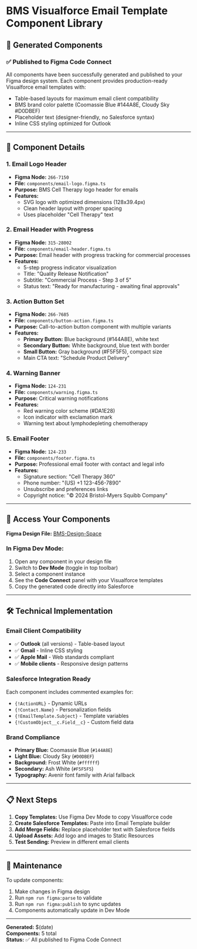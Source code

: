 # BMS Visualforce Email Template Component Library

## 🚀 Generated Components

### ✅ Published to Figma Code Connect

All components have been successfully generated and published to your Figma design system. Each component provides production-ready Visualforce email templates with:
- Table-based layouts for maximum email client compatibility
- BMS brand color palette (Coomassie Blue #144A8E, Cloudy Sky #D0DBEF)
- Placeholder text (designer-friendly, no Salesforce syntax)
- Inline CSS styling optimized for Outlook

---

## 📧 Component Details

### 1. **Email Logo Header** 
- **Figma Node:** `266-7150`
- **File:** `components/email-logo.figma.ts`
- **Purpose:** BMS Cell Therapy logo header for emails
- **Features:** 
  - SVG logo with optimized dimensions (128x39.4px)
  - Clean header layout with proper spacing
  - Uses placeholder "Cell Therapy" text

### 2. **Email Header with Progress**
- **Figma Node:** `315-28002` 
- **File:** `components/email-header.figma.ts`
- **Purpose:** Email header with progress tracking for commercial processes
- **Features:**
  - 5-step progress indicator visualization
  - Title: "Quality Release Notification"
  - Subtitle: "Commercial Process - Step 3 of 5"
  - Status text: "Ready for manufacturing - awaiting final approvals"

### 3. **Action Button Set**
- **Figma Node:** `266-7685`
- **File:** `components/button-action.figma.ts`
- **Purpose:** Call-to-action button component with multiple variants
- **Features:**
  - **Primary Button:** Blue background (#144A8E), white text
  - **Secondary Button:** White background, blue text with border
  - **Small Button:** Gray background (#F5F5F5), compact size
  - Main CTA text: "Schedule Product Delivery"

### 4. **Warning Banner**
- **Figma Node:** `124-231`
- **File:** `components/warning.figma.ts`
- **Purpose:** Critical warning notifications
- **Features:**
  - Red warning color scheme (#DA1E28)
  - Icon indicator with exclamation mark
  - Warning text about lymphodepleting chemotherapy

### 5. **Email Footer**
- **Figma Node:** `124-233`
- **File:** `components/footer.figma.ts`
- **Purpose:** Professional email footer with contact and legal info
- **Features:**
  - Signature section: "Cell Therapy 360"
  - Phone number: "(US) +1 123-456-7890"
  - Unsubscribe and preferences links
  - Copyright notice: "© 2024 Bristol-Myers Squibb Company"

---

## 🔗 Access Your Components

**Figma Design File:** [BMS-Design-Space](https://www.figma.com/design/PWO7zkdndistmOpsXV9PR5/BMS-Design-Space)

### In Figma Dev Mode:
1. Open any component in your design file
2. Switch to **Dev Mode** (toggle in top toolbar)
3. Select a component instance
4. See the **Code Connect** panel with your Visualforce templates
5. Copy the generated code directly into Salesforce

---

## 🛠️ Technical Implementation

### Email Client Compatibility
- ✅ **Outlook** (all versions) - Table-based layout
- ✅ **Gmail** - Inline CSS styling  
- ✅ **Apple Mail** - Web standards compliant
- ✅ **Mobile clients** - Responsive design patterns

### Salesforce Integration Ready
Each component includes commented examples for:
- `{!ActionURL}` - Dynamic URLs
- `{!Contact.Name}` - Personalization fields
- `{!EmailTemplate.Subject}` - Template variables
- `{!CustomObject__c.Field__c}` - Custom field data

### Brand Compliance
- **Primary Blue:** Coomassie Blue (`#144A8E`)
- **Light Blue:** Cloudy Sky (`#D0DBEF`) 
- **Background:** Frost White (`#ffffff`)
- **Secondary:** Ash White (`#F5F5F5`)
- **Typography:** Avenir font family with Arial fallback

---

## 📋 Next Steps

1. **Copy Templates:** Use Figma Dev Mode to copy Visualforce code
2. **Create Salesforce Templates:** Paste into Email Template builder
3. **Add Merge Fields:** Replace placeholder text with Salesforce fields
4. **Upload Assets:** Add logo and images to Static Resources
5. **Test Sending:** Preview in different email clients

---

## 🔄 Maintenance

To update components:
1. Make changes in Figma design
2. Run `npm run figma:parse` to validate
3. Run `npm run figma:publish` to sync updates
4. Components automatically update in Dev Mode

---

**Generated:** $(date)  
**Components:** 5 total  
**Status:** ✅ All published to Figma Code Connect
